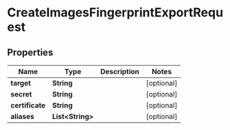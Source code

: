 

# CreateImagesFingerprintExportRequest


## Properties

| Name | Type | Description | Notes |
|------------ | ------------- | ------------- | -------------|
|**target** | **String** |  |  [optional] |
|**secret** | **String** |  |  [optional] |
|**certificate** | **String** |  |  [optional] |
|**aliases** | **List&lt;String&gt;** |  |  [optional] |



